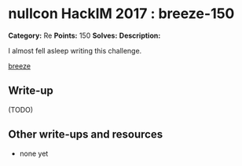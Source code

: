 # nullcon HackIM 2017 : breeze-150

**Category:** Re
**Points:** 150
**Solves:** 
**Description:**

I almost fell asleep writing this challenge.

[breeze](breeze)

## Write-up

(TODO)

## Other write-ups and resources

* none yet

